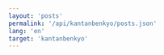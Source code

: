 ```yaml
---
layout: 'posts'
permalink: '/api/kantanbenkyo/posts.json'
lang: 'en'
target: 'kantanbenkyo'
---
```

